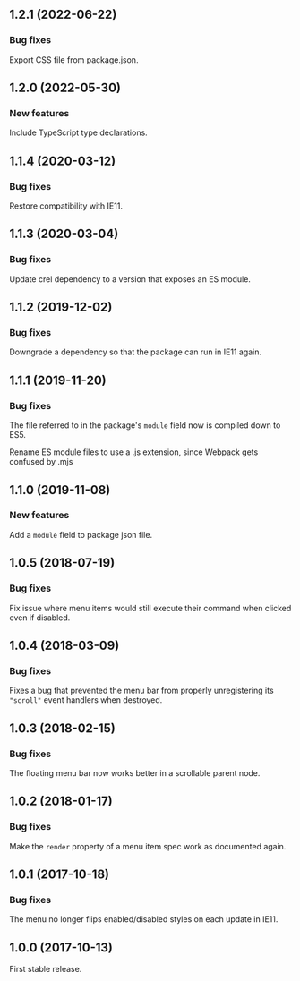 ## 1.2.1 (2022-06-22)

### Bug fixes

Export CSS file from package.json.

## 1.2.0 (2022-05-30)

### New features

Include TypeScript type declarations.

## 1.1.4 (2020-03-12)

### Bug fixes

Restore compatibility with IE11.

## 1.1.3 (2020-03-04)

### Bug fixes

Update crel dependency to a version that exposes an ES module.

## 1.1.2 (2019-12-02)

### Bug fixes

Downgrade a dependency so that the package can run in IE11 again.

## 1.1.1 (2019-11-20)

### Bug fixes

The file referred to in the package's `module` field now is compiled down to ES5.

Rename ES module files to use a .js extension, since Webpack gets confused by .mjs

## 1.1.0 (2019-11-08)

### New features

Add a `module` field to package json file.

## 1.0.5 (2018-07-19)

### Bug fixes

Fix issue where menu items would still execute their command when clicked even if disabled.

## 1.0.4 (2018-03-09)

### Bug fixes

Fixes a bug that prevented the menu bar from properly unregistering its `"scroll"` event handlers when destroyed.

## 1.0.3 (2018-02-15)

### Bug fixes

The floating menu bar now works better in a scrollable parent node.

## 1.0.2 (2018-01-17)

### Bug fixes

Make the `render` property of a menu item spec work as documented again.

## 1.0.1 (2017-10-18)

### Bug fixes
    
The menu no longer flips enabled/disabled styles on each update in IE11.

## 1.0.0 (2017-10-13)

First stable release.
